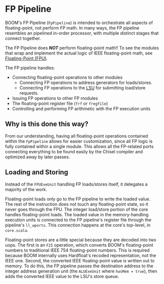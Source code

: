 # FP Pipeline

BOOM's FP Pipeline (`FpPipeline`) is intended to orchestrate all aspects of floating-point, not perform FP math.
In many ways, the FP pipeline resembles an pipelined in-order processor, with multiple distinct stages that connect together.

<div class="warning">
The FP Pipeline does <strong><em>NOT</em></strong> perform floating-point math!!
To see the modules that wrap and implement the actual logic of IEEE floating-point math, see <a href="./execution-units.html#floating-point-fpu">Floating-Point (FPU)</a>.
</div>

The FP pipeline handles:
  * Connecting floating-point operations to other modules
    - Connecting FP operations to address generators for loads/stores.
    - Connecting FP operations to the [LSU](./lsu.md) for submitting load/store requests.
  * Issuing FP operations to other FP modules
  * The floating-point register file (`frf` or `fregfile`)
  * Controlling and performing FP arithmetic with the FP execution units

## Why is this done this way?
From our understanding, having all floating-point operations contained within the `FpPipeline` allows for easier customization, since all FP logic is fully contained within a single module.
This allows all the FP-related ports connecting everything to be found easily by the Chisel compiler and optimized away by later passes.

## Loading and Storing
Instead of the `FPUExeUnit` handling FP loads/stores itself, it delegates a majority of the work.

Floating-point loads only go to the FP pipeline to write the loaded value.
The rest of the instruction does not touch any floating-point state, so it never goes through the FPU.
The integer load/store portion of the core handles floating-point loads.
The loaded value in the memory-handling execution units is connected to the FP pipeline's register file through the pipeline's `ll_wports`.
This connection happens at the core's top-level, in `core.scala`.

Floating-point stores are a little special because they are decoded into two uops.
The first is an `F2I` operation, which converts BOOM's floating-point numbers to traditional IEEE 754 floating-point numbers.
This is required because BOOM internally uses Hardfloat's recoded representation, not the IEEE one.
Second, the converted IEEE floating-point value is written out to memory.
To do this, the FP pipeline passes the destination address to the integer address generation unit (the `ALUExeUnit` where `hasMem = true`), then adds the converted IEEE value to the LSU's store queue.
